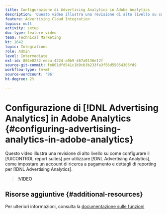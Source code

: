 ```yaml
---
title: Configurazione di Advertising Analytics in Adobe Analytics
description: 'Questo video illustra una revisione di alto livello su come configurare le suite di rapporti per utilizzare Advertising Analytics, come impostare un account di ricerca a pagamento e i dettagli di reporting per Advertising Analytics. '
feature: Advertising Cloud Integration
topics: null
activity: setup
doc-type: feature video
team: Technical Marketing
kt: 1642
topic: Integrations
role: Admin
level: Intermediate
exl-id: 884e8232-edca-4224-a0b9-467a0136e12f
source-git-commit: fe861dfd541c1b9cb3b233fa3f56d55054305fd9
workflow-type: tm+mt
source-wordcount: '86'
ht-degree: 2%

---
```


# Configurazione di [!DNL Advertising Analytics] in Adobe Analytics {#configuring-advertising-analytics-in-adobe-analytics}

Questo video illustra una revisione di alto livello su come configurare il [!UICONTROL report suites] per utilizzare [!DNL Advertising Analytics], come impostare un account di ricerca a pagamento e dettagli di reporting per [!DNL Advertising Analytics].

>[!VIDEO](https://video.tv.adobe.com/v/23119/?quality=12)

## Risorse aggiuntive {#additional-resources}

Per ulteriori informazioni, consulta la [documentazione sulle funzioni](https://experienceleague.adobe.com/docs/analytics/integration/advertising-analytics/overview.html)
